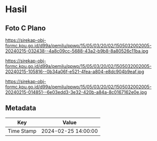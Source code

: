 # Hasil

## Foto C Plano

https://sirekap-obj-formc.kpu.go.id/d99a/pemilu/ppwp/15/05/03/20/02/1505032002005-20240215-032438--4a8c09cc-5688-43a2-b9b8-8a80526c11ba.jpg

https://sirekap-obj-formc.kpu.go.id/d99a/pemilu/ppwp/15/05/03/20/02/1505032002005-20240215-105816--0b34a06f-e521-4fea-a804-e8dc904b9eaf.jpg

https://sirekap-obj-formc.kpu.go.id/d99a/pemilu/ppwp/15/05/03/20/02/1505032002005-20240215-014851--6e03edd3-3e32-420b-a84a-8c0167162e0e.jpg


## Metadata

| Key        | Value               |
| ---------- | ------------------- |
| Time Stamp | 2024-02-25 14:00:00 |



